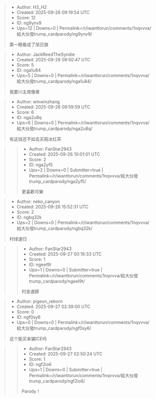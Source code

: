 > - Author: H3_H2
> - Created: 2025-09-26 09:19:54 UTC
> - Score: 12
> - ID: ng9ynv9
> - Ups=12 | Downs=0 | Permalink=/r/iwanttorun/comments/1nqvvva/給大伙發trump_cardparody/ng9ynv9/
>
> 第一眼看成了旭日旗

> - Author: JackReedTheSyndie
> - Created: 2025-09-26 09:50:47 UTC
> - Score: 5
> - ID: nga1u84
> - Ups=5 | Downs=0 | Permalink=/r/iwanttorun/comments/1nqvvva/給大伙發trump_cardparody/nga1u84/
>
> 我要川主席像章

> - Author: winwinzhang
> - Created: 2025-09-26 09:59:59 UTC
> - Score: 6
> - ID: nga2u8q
> - Ups=6 | Downs=0 | Permalink=/r/iwanttorun/comments/1nqvvva/給大伙發trump_cardparody/nga2u8q/
>
> 有这钱还不如去买瓶冰红茶

>> - Author: FanStar2943
>> - Created: 2025-09-26 10:01:01 UTC
>> - Score: 2
>> - ID: nga2yf5
>> - Ups=2 | Downs=0 | Submitter=true | Permalink=/r/iwanttorun/comments/1nqvvva/給大伙發trump_cardparody/nga2yf5/
>>
>> 更喜歡可樂

> - Author: neko_canyon
> - Created: 2025-09-26 15:52:31 UTC
> - Score: 2
> - ID: ngbq32k
> - Ups=2 | Downs=0 | Permalink=/r/iwanttorun/comments/1nqvvva/給大伙發trump_cardparody/ngbq32k/
>
> 村绿速归

>> - Author: FanStar2943
>> - Created: 2025-09-27 00:16:33 UTC
>> - Score: 1
>> - ID: ngeel9t
>> - Ups=1 | Downs=0 | Submitter=true | Permalink=/r/iwanttorun/comments/1nqvvva/給大伙發trump_cardparody/ngeel9t/
>>
>> 村金速歸

> - Author: pigeon_reborn
> - Created: 2025-09-27 02:39:00 UTC
> - Score: 0
> - ID: ngf0sy6
> - Ups=0 | Downs=0 | Permalink=/r/iwanttorun/comments/1nqvvva/給大伙發trump_cardparody/ngf0sy6/
>
> 这个能买来骗ICE吗

>> - Author: FanStar2943
>> - Created: 2025-09-27 02:50:24 UTC
>> - Score: 1
>> - ID: ngf2io6
>> - Ups=1 | Downs=0 | Submitter=true | Permalink=/r/iwanttorun/comments/1nqvvva/給大伙發trump_cardparody/ngf2io6/
>>
>> Parody！
